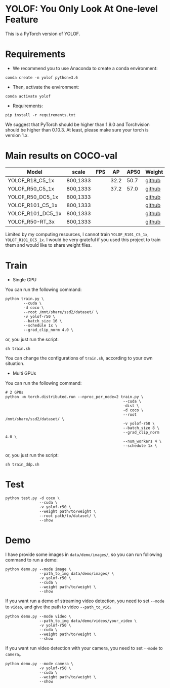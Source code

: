 # YOLOF: You Only Look At One-level Feature

This is a PyTorch version of YOLOF.

# Requirements
- We recommend you to use Anaconda to create a conda environment:
```Shell
conda create -n yolof python=3.6
```

- Then, activate the environment:
```Shell
conda activate yolof
```

- Requirements:
```Shell
pip install -r requirements.txt 
```

We suggest that PyTorch should be higher than 1.9.0 and Torchvision should be higher than 0.10.3. At least, please make sure your torch is version 1.x.

# Main results on COCO-val

| Model                 |  scale     |  FPS  |   AP   |  AP50  | Weight |  log  |
|-----------------------|------------|-------|--------|--------|--------|-------|
| YOLOF_R18_C5_1x       |  800,1333  |       |  32.2  |  50.7  | [github](https://github.com/yjh0410/PyTorch_YOLOF/releases/download/YOLOF-weight/yolof_r18_C5_1x_32.2.pth) | [log](https://github.com/yjh0410/PyTorch_YOLOF/releases/download/YOLOF-weight/YOLOF-R18-COCO.txt) |
| YOLOF_R50_C5_1x       |  800,1333  |       |  37.2  |  57.0  | [github](https://github.com/yjh0410/PyTorch_YOLOF/releases/download/YOLOF-weight/yolof-r50_C5_1x_37.2.pth) | [log](https://github.com/yjh0410/PyTorch_YOLOF/releases/download/YOLOF-weight/YOLOF-R50-COCO.txt) |
| YOLOF_R50_DC5_1x      |  800,1333  |       |        |        | [github]() | [log]() |
| YOLOF_R101_C5_1x      |  800,1333  |       |        |        | [github]() | [log]() |
| YOLOF_R101_DC5_1x     |  800,1333  |       |        |        | [github]() | [log]() |
| YOLOF_R50-RT_3x       |  800,1333  |       |        |        | [github]() | [log]() |

Limited by my computing resources, I cannot train `YOLOF_R101_C5_1x`, `YOLOF_R101_DC5_1x`.
I would be very grateful if you used this project to train them and would like to share weight files.

# Train
- Single GPU

You can run the following command:
```Shell
python train.py \
        --cuda \
        -d coco \
        --root /mnt/share/ssd2/dataset/ \
        -v yolof-r50 \
        --batch_size 16 \
        --schedule 1x \
        --grad_clip_norm 4.0 \
```

or, you just run the script:
```Shell
sh train.sh
```

You can change the configurations of `train.sh`, according to your own situation.

- Multi GPUs

You can run the following command:
```Shell
# 2 GPUs
python -m torch.distributed.run --nproc_per_node=2 train.py \
                                                    --cuda \
                                                    -dist \
                                                    -d coco \
                                                    --root /mnt/share/ssd2/dataset/ \
                                                    -v yolof-r50 \
                                                    --batch_size 8 \
                                                    --grad_clip_norm 4.0 \
                                                    --num_workers 4 \
                                                    --schedule 1x \
```

or, you just run the script:
```Shell
sh train_ddp.sh
```

# Test
```Shell
python test.py -d coco \
               --cuda \
               -v yolof-r50 \
               --weight path/to/weight \
               --root path/to/dataset/ \
               --show
```

# Demo
I have provide some images in `data/demo/images/`, so you can run following command to run a demo:

```Shell
python demo.py --mode image \
               --path_to_img data/demo/images/ \
               -v yolof-r50 \
               --cuda \
               --weight path/to/weight \
               --show
```

If you want run a demo of streaming video detection, you need to set `--mode` to `video`, and give the path to video `--path_to_vid`。

```Shell
python demo.py --mode video \
               --path_to_img data/demo/videos/your_video \
               -v yolof-r50 \
               --cuda \
               --weight path/to/weight \
               --show
```

If you want run video detection with your camera, you need to set `--mode` to `camera`。

```Shell
python demo.py --mode camera \
               -v yolof-r50 \
               --cuda \
               --weight path/to/weight \
               --show
```
